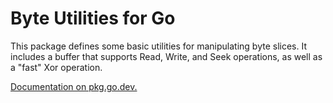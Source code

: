 Byte Utilities for Go
=====================

This package defines some basic utilities for manipulating byte slices.  It
includes a buffer that supports Read, Write, and Seek operations, as well as a
"fast" Xor operation.

[Documentation on pkg.go.dev.](https://pkg.go.dev/github.com/yalue/byte_utils)

